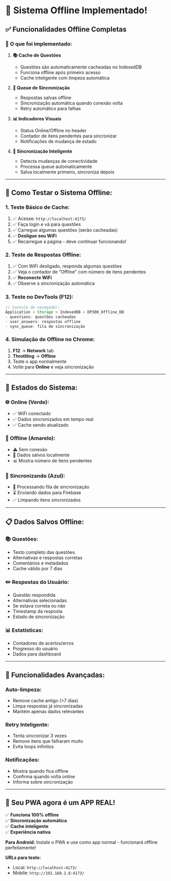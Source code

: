 # 📱 Sistema Offline Implementado!

## ✅ Funcionalidades Offline Completas

### 🔧 **O que foi implementado:**

1. **📚 Cache de Questões**
   - Questões são automaticamente cacheadas no IndexedDB
   - Funciona offline após primeiro acesso
   - Cache inteligente com limpeza automática

2. **💾 Queue de Sincronização**
   - Respostas salvas offline
   - Sincronização automática quando conexão volta
   - Retry automático para falhas

3. **📊 Indicadores Visuais**
   - Status Online/Offline no header
   - Contador de itens pendentes para sincronizar
   - Notificações de mudança de estado

4. **🔄 Sincronização Inteligente**
   - Detecta mudanças de conectividade
   - Processa queue automaticamente
   - Salva localmente primeiro, sincroniza depois

---

## 🧪 **Como Testar o Sistema Offline:**

### **1. Teste Básico de Cache:**
1. ✅ Acesse: `http://localhost:4173/`
2. ✅ Faça login e vá para questões
3. ✅ Carregue algumas questões (serão cacheadas)
4. ✅ **Desligue seu WiFi** 
5. ✅ Recarregue a página - deve continuar funcionando!

### **2. Teste de Respostas Offline:**
1. ✅ Com WiFi desligado, responda algumas questões
2. ✅ Veja o contador de "Offline" com número de itens pendentes
3. ✅ **Reconecte WiFi**
4. ✅ Observe a sincronização automática

### **3. Teste no DevTools (F12):**
```javascript
// Console do navegador:
Application > Storage > IndexedDB > DP300_Offline_DB
- questions: questões cacheadas
- user_answers: respostas offline
- sync_queue: fila de sincronização
```

### **4. Simulação de Offline no Chrome:**
1. **F12** → **Network** tab
2. **Throttling** → **Offline**
3. Teste o app normalmente
4. Volte para **Online** e veja sincronização

---

## 🎯 **Estados do Sistema:**

### **🌐 Online (Verde):**
- ✅ WiFi conectado
- ✅ Dados sincronizados em tempo real
- ✅ Cache sendo atualizado

### **📱 Offline (Amarelo):**
- ⚠️ Sem conexão
- 💾 Dados salvos localmente
- 📊 Mostra número de itens pendentes

### **🔄 Sincronizando (Azul):**
- 🔄 Processando fila de sincronização
- ⏳ Enviando dados para Firebase
- ✅ Limpando itens sincronizados

---

## 📋 **Dados Salvos Offline:**

### **📚 Questões:**
- Texto completo das questões
- Alternativas e respostas corretas
- Comentários e metadados
- Cache válido por 7 dias

### **✏️ Respostas do Usuário:**
- Questão respondida
- Alternativas selecionadas
- Se estava correta ou não
- Timestamp da resposta
- Estado de sincronização

### **📊 Estatísticas:**
- Contadores de acertos/erros
- Progresso do usuário
- Dados para dashboard

---

## 🔧 **Funcionalidades Avançadas:**

### **Auto-limpeza:**
- Remove cache antigo (>7 dias)
- Limpa respostas já sincronizadas
- Mantém apenas dados relevantes

### **Retry Inteligente:**
- Tenta sincronizar 3 vezes
- Remove itens que falharam muito
- Evita loops infinitos

### **Notificações:**
- Mostra quando fica offline
- Confirma quando volta online
- Informa sobre sincronização

---

## 🚀 **Seu PWA agora é um APP REAL!**

✅ **Funciona 100% offline**  
✅ **Sincronização automática**  
✅ **Cache inteligente**  
✅ **Experiência nativa**  

**Para Android:** Instale o PWA e use como app normal - funcionará offline perfeitamente!

**URLs para teste:**
- Local: `http://localhost:4173/`
- Mobile: `http://192.168.1.6:4173/`
